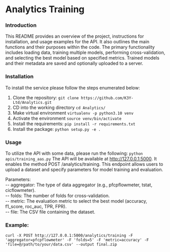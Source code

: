 # Analytics Training

### Introduction

This README provides an overview of the project, instructions for installation, and usage examples for the API. It also 
outlines the main functions and their purposes within the code.
The primary functionality includes loading data, training multiple models, performing cross-validation, and selecting
the best model based on specified metrics. Trained models and their metadata are saved and optionally uploaded to a server.

### Installation
To install the service please follow the steps enumerated below:
1. Clone the repository: ``git clone https://github.com/K3Y-Ltd/Analytics.git``
2. CD into the working directory ``cd Analytics/``
3. Make virtual environment ```virtualenv -p python3.10 venv```
4. Activate the environment ``source venv/bin/activate``
5. Install the requirements: ``pip install -r requirements.txt``
6. Install the package: ``python setup.py -e .``

### Usage
To utilize the API with some data, please run the following:
```python apis/training_aas.py```
The API will be available at http://127.0.0.1:5000. It enables the method
POST /analytics/training. This endpoint allows users to upload a dataset and specify parameters for model training and evaluation.

Parameters:\
-- aggregator: The type of data aggregator (e.g., pfcpflowmeter, tstat, cicflowmeter). \
-- folds: The number of folds for cross-validation. \
-- metric: The evaluation metric to select the best model (accuracy, f1_score, roc_auc, TPR, FPR). \
-- file: The CSV file containing the dataset.


### Example:
``curl -X POST http://127.0.0.1:5000/analytics/training
     -F 'aggregator=pfcpflowmeter'
     -F 'folds=5'
     -F 'metric=accuracy'
     -F 'file=@/path/to/your/data.csv'
     --output final.zip``



